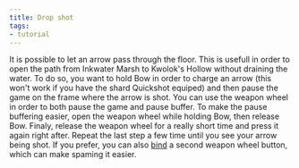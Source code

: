 ```yaml
---
title: Drop shot
tags:
- tutorial
---
```


It is possible to let an arrow pass through the floor. This is usefull in order to open the path from Inkwater Marsh to Kwolok's Hollow without draining the water. To do so, you want to hold Bow in order to charge an arrow (this won't work if you have the shard Quickshot equiped) and then pause the game on the frame where the arrow is shot. You can use the weapon wheel in order to both pause the game and pause buffer.
To make the pause buffering easier, open the weapon wheel while holding Bow, then release Bow. Finaly, release the weapon wheel for a really short time and press it again right after. Repeat the last step a few time until you see your arrow being shot.
If you prefer, you can also [bind](/features/keybinds) a second weapon wheel button, which can make spaming it easier.

<youtube-video id="ZVy8ONNiAFc" />
